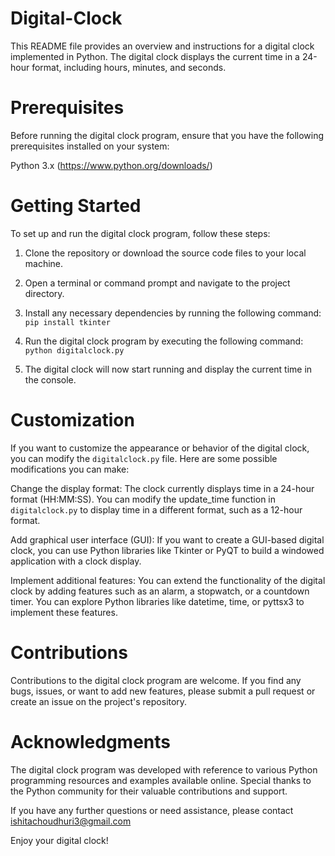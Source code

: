 # Digital-Clock
This README file provides an overview and instructions for a digital clock implemented in Python. The digital clock displays the current time in a 24-hour format, including hours, minutes, and seconds.

# Prerequisites
Before running the digital clock program, ensure that you have the following prerequisites installed on your system:

Python 3.x (https://www.python.org/downloads/)
# Getting Started
To set up and run the digital clock program, follow these steps:

  1. Clone the repository or download the source code files to your local machine.

  2. Open a terminal or command prompt and navigate to the project directory.

  3. Install any necessary dependencies by running the following command:
        `pip install tkinter`
        
  4. Run the digital clock program by executing the following command:
          `python digitalclock.py`
          
  5. The digital clock will now start running and display the current time in the console.
 
# Customization
If you want to customize the appearance or behavior of the digital clock, you can modify the `digitalclock.py` file. Here are some possible modifications you can make:

Change the display format: The clock currently displays time in a 24-hour format (HH:MM:SS). You can modify the update_time function in `digitalclock.py` to display time in a different format, such as a 12-hour format.

Add graphical user interface (GUI): If you want to create a GUI-based digital clock, you can use Python libraries like Tkinter or PyQT to build a windowed application with a clock display.

Implement additional features: You can extend the functionality of the digital clock by adding features such as an alarm, a stopwatch, or a countdown timer. You can explore Python libraries like datetime, time, or pyttsx3 to implement these features.

# Contributions
Contributions to the digital clock program are welcome. If you find any bugs, issues, or want to add new features, please submit a pull request or create an issue on the project's repository.

# Acknowledgments
The digital clock program was developed with reference to various Python programming resources and examples available online. Special thanks to the Python community for their valuable contributions and support.

If you have any further questions or need assistance, please contact ishitachoudhuri3@gmail.com

Enjoy your digital clock!
